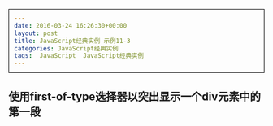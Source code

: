 ```yaml
---
date: 2016-03-24 16:26:30+00:00
layout: post
title: JavaScript经典实例 示例11-3
categories: JavaScript经典实例
tags:  JavaScript  JavaScript经典实例
---
```


使用first-of-type选择器以突出显示一个div元素中的第一段
----------------

<html>
    <head>
        <title>paras</title>
        <meta charset="utf-8">
        <style>
            div
            {
                padding: 10px;
                border: 1px solid #000000;
            }
            
        </style>
        <script type="text/javascript">
            window.onload = function() {
                document.onclick = function() {
                    try {
                        var paras = document.querySelectorAll('div p:first-of-type');
                        
                        for (var i = 0; i < paras.length; i++) {
                            paras[i].setAttribute('style', 'background-color: #ffff00');
                        }
                        
                    } catch(e) {
                        var divs = document.querySelectorAll('div');
                        
                        for (var j = 0; j < divs.length; j++) {
                            var ps = divs.item[i].getElementByTagName('p');
                            
                            if (ps.length > 0) {
                                ps[0].setAttribute('style', 'background-color: #ffff00');
                            }
                            
                        }
                        
                    }
                    
                };
                
            }
            
            
        </script>
    </head>
    <body>
        <div>
            <p>Paragraph one</p>
            <p>Paragraph two</p>
            <p>Paragraph three</p>
        </div>
        <div>
            <p>Paragraph one</p>
            <p>Paragraph two</p>
        </div>
        <div>
            <ul>
                <li>List item one</li>
                <li>Lisr item two</li>
            </ul>
            <p>Paragraph one</p>
            <p>Paragraph two</p>
        </div>
    </body>
</html>

源码如下：

{% highlight html linenos %}
<!DOCTYPE>
<html>
    <head>
        <title>paras</title>
        <meta charset="utf-8">
        <style>
            div
            {
                padding: 10px;
                border: 1px solid #000000;
            }
            
        </style>
        <script type="text/javascript">
            window.onload = function() {
                document.onclick = function() {
                    try {
                        var paras = document.querySelectorAll('div p:first-of-type');
                        
                        for (var i = 0; i < paras.length; i++) {
                            paras[i].setAttribute('style', 'background-color: #ffff00');
                        }
                        
                    } catch(e) {
                        var divs = document.querySelectorAll('div');
                        
                        for (var j = 0; j < divs.length; j++) {
                            var ps = divs.item[i].getElementByTagName('p');
                            
                            if (ps.length > 0) {
                                ps[0].setAttribute('style', 'background-color: #ffff00');
                            }
                            
                        }
                        
                    }
                    
                };
                
            }
            
            
        </script>
    </head>
    <body>
        <div>
            <p>Paragraph one</p>
            <p>Paragraph two</p>
            <p>Paragraph three</p>
        </div>
        <div>
            <p>Paragraph one</p>
            <p>Paragraph two</p>
        </div>
        <div>
            <ul>
                <li>List item one</li>
                <li>Lisr item two</li>
            </ul>
            <p>Paragraph one</p>
            <p>Paragraph two</p>
        </div>
    </body>
</html>
{% endhighlight %}

`getElementsByTagNameNS()`方法可返回带有指定名称和命名空间的所有元素的一个节点列表。
`getElementsByTagNameNS(ns,name)``ns`	字符串值，可规定需检索的命名空间名称。值 "*" 可匹配所有的标签。
`name`	字符串值，可规定需检索的标签名。值 "*" 可匹配所有的标签。

`prefix`属性返回选定的节点的命名空间前缀。
如果选定的节点不是元素或属性，则该属性返回 `NULL`。

`namespaceURI` 属性为被选节点返回命名空间的 `URI`。
如果选定的节点不是元素或属性，则该属性返回 `NULL`。

`localName` 属性返回被选元素的本地名称（元素名称）。

`text` 属性返回选定节点中所有文本节点的值。

`textContent` 属性返回或设置选定元素的文本。
如果返回文本，则该属性返回元素节点内所有文本节点的值。
如果设置文本，则该属性删除所有子节点，并用单个文本节点来替换它们。

`getElementsByTagName()` 方法可返回带有指定标签名的对象的集合。`document.getElementsByTagName(tagname)``getElementsByTagName()` 方法返回元素的顺序是它们在文档中的顺序。
如果把特殊字符串 "*" 传递给 `getElementsByTagName()` 方法，它将返回文档中所有元素的列表，元素排列的顺序就是它们在文档中的顺序。